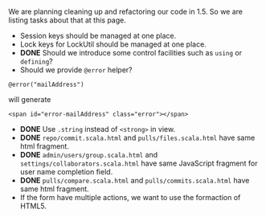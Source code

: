 We are planning cleaning up and refactoring our code in 1.5. So we are listing tasks about that at this page.

- Session keys should be managed at one place. 
- Lock keys for LockUtil should be managed at one place.
- **DONE** Should we introduce some control facilities such as ```using``` or ```defining```?
- Should we provide ```@error``` helper?
```
@error("mailAddress")
```
will generate
```
<span id="error-mailAddress" class="error"></span>
```
- **DONE** Use ```.string``` instead of ```<strong>``` in view.
- **DONE** ```repo/commit.scala.html``` and ```pulls/files.scala.html``` have same html fragment.
- **DONE** ```admin/users/group.scala.html``` and ```settings/collaborators.scala.html``` have same JavaScript fragment for user name completion field.
- **DONE** ```pulls/compare.scala.html``` and ```pulls/commits.scala.html``` have same html fragment.
- If the form have multiple actions, we want to use the formaction of HTML5.